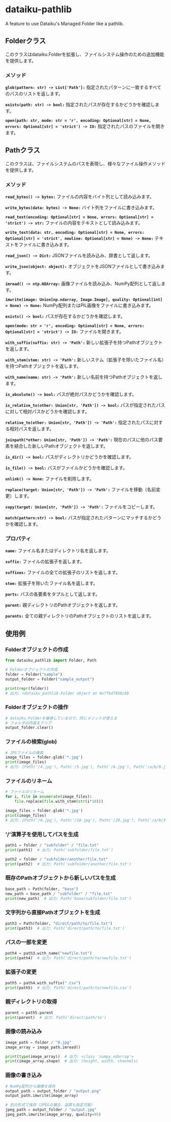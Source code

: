 # dataiku-pathlib
A feature to use Dataiku's Managed Folder like a pathlib.

## Folderクラス
このクラスはdataiku.Folderを拡張し、ファイルシステム操作のための追加機能を提供します。

### メソッド

**`glob(pattern: str) -> List['Path']:`**
指定されたパターンに一致するすべてのパスのリストを返します。

**`exists(path: str) -> bool:`**
指定されたパスが存在するかどうかを確認します。

**`open(path: str, mode: str = 'r', encoding: Optional[str] = None, errors: Optional[str] = 'strict') -> IO:`**
指定されたパスのファイルを開きます。

## Pathクラス
このクラスは、ファイルシステムのパスを表現し、様々なファイル操作メソッドを提供します。

### メソッド
**`read_bytes() -> bytes:`**
ファイルの内容をバイト列として読み込みます。

**`write_bytes(data: bytes) -> None:`**
バイト列をファイルに書き込みます。

**`read_text(encoding: Optional[str] = None, errors: Optional[str] = 'strict') -> str:`**
ファイルの内容をテキストとして読み込みます。

**`write_text(data: str, encoding: Optional[str] = None, errors: Optional[str] = 'strict', newline: Optional[str] = None) -> None:`**
テキストをファイルに書き込みます。

**`read_json() -> Dict:`**
JSONファイルを読み込み、辞書として返します。

**`write_json(object: object):`**
オブジェクトをJSONファイルとして書き込みます。

**`imread() -> ntp.NDArray:`**
画像ファイルを読み込み、NumPy配列として返します。

**`imwrite(image: Union[np.ndarray, Image.Image], quality: Optional[int] = None) -> None:`**
NumPy配列またはPIL画像をファイルに書き込みます。

**`exists() -> bool:`**
パスが存在するかどうかを確認します。

**`open(mode: str = 'r', encoding: Optional[str] = None, errors: Optional[str] = 'strict') -> IO:`**
ファイルを開きます。

**`with_suffix(suffix: str) -> 'Path':`**
新しい拡張子を持つPathオブジェクトを返します。

**`with_stem(stem: str) -> 'Path':`**
新しいステム（拡張子を除いたファイル名）を持つPathオブジェクトを返します。

**`with_name(name: str) -> 'Path':`**
新しい名前を持つPathオブジェクトを返します。

**`is_absolute() -> bool:`**
パスが絶対パスかどうかを確認します。

**`is_relative_to(other: Union[str, 'Path']) -> bool:`**
パスが指定されたパスに対して相対パスかどうかを確認します。

**`relative_to(other: Union[str, 'Path']) -> 'Path':`**
指定されたパスに対する相対パスを返します。

**`joinpath(*other: Union[str, 'Path']) -> 'Path':`**
現在のパスに他のパス要素を結合した新しいPathオブジェクトを返します。

**`is_dir() -> bool:`**
パスがディレクトリかどうかを確認します。

**`is_file() -> bool:`**
パスがファイルかどうかを確認します。

**`unlink() -> None:`**
ファイルを削除します。

**`replace(target: Union[str, 'Path']) -> 'Path':`**
ファイルを移動（名前変更）します。

**`copy(target: Union[str, 'Path']) -> 'Path':`**
ファイルをコピーします。

**`match(pattern:str) -> bool:`**
パスが指定されたパターンにマッチするかどうかを確認します。


### プロパティ
**`name:`**
ファイル名またはディレクトリ名を返します。

**`suffix:`**
ファイルの拡張子を返します。

**`suffixes:`**
ファイルの全ての拡張子のリストを返します。

**`stem:`**
拡張子を除いたファイル名を返します。

**`parts:`**
パスの各要素をタプルとして返します。

**`parent:`**
親ディレクトリのPathオブジェクトを返します。

**`parents:`**
全ての親ディレクトリのPathオブジェクトのリストを返します。

## 使用例

### Folderオブジェクトの作成
```python
from dataiku_pathlib import Folder, Path

# Folderオブジェクトの作成
folder = Folder("sample")
output_folder = Folder("sample_output")

print(repr(folder))
# 出力: <dataiku_pathlib.Folder object at 0x7fbd7858c8b
```

### Folderオブジェクトの操作
```python
# dataiku.Folderを継承しているので、同じメソッドが使える
# フォルダの内容をクリア
output_folder.clear()
```

### ファイルの検索(glob)
```python
# JPGファイルの検索
image_files = folder.glob('*.jpg')
print(image_files)
# 出力: [Path('/4.jpg'), Path('/5.jpg'), Path('/6.jpg'), Path('/a/b/0.jpg'), Path('/sub/1.jpg'), Path('/sub/2.jpg'), Path('/sub/3.jpg')]
```

### ファイルのリネーム
```python
# ファイルのリネーム
for i, file in enumerate(image_files):
    file.replace(file.with_stem(str(i*10)))

image_files = folder.glob('*.jpg')
print(image_files)
# 出力: [Path('/0.jpg'), Path('/10.jpg'), Path('/20.jpg'), Path('/a/b/30.jpg'), Path('/sub/40.jpg'), Path('/sub/50.jpg'), Path('/sub/60.jpg')]
```

### '/'演算子を使用してパスを生成
```python
path1 = folder / "subfolder" / "file.txt"
print(path1)  # 出力: Path('subfolder/file.txt')

path2 = folder / "subfolder/another/file.txt"
print(path2)  # 出力: Path('subfolder/another/file.txt')
```

### 既存のPathオブジェクトから新しいパスを生成
```python
base_path = Path(folder, "base")
new_path = base_path / "subfolder" / "file.txt"
print(new_path)  # 出力: Path('base/subfolder/file.txt')
```

### 文字列から直接Pathオブジェクトを生成
```python
path3 = Path(folder, "direct/path/to/file.txt")
print(path3)  # 出力: Path('direct/path/to/file.txt')
```

### パスの一部を変更
```python
path4 = path3.with_name("newfile.txt")
print(path4)  # 出力: Path('direct/path/to/newfile.txt')
```

### 拡張子の変更
```python
path5 = path4.with_suffix(".csv")
print(path5)  # 出力: Path('direct/path/to/newfile.csv')
```

### 親ディレクトリの取得
```python
parent = path5.parent
print(parent)  # 出力: Path('direct/path/to')
```

### 画像の読み込み
```python
image_path = folder / "0.jpg"
image_array = image_path.imread()

print(type(image_array))  # 出力: <class 'numpy.ndarray'>
print(image_array.shape)  # 出力: (height, width, channels)
```

### 画像の書き込み
```python
# NumPy配列から画像を保存
output_path = output_folder / "output.png"
output_path.imwrite(image_array)

# 別の形式で保存（JPEGの場合、品質も指定可能）
jpeg_path = output_folder / "output.jpg"
jpeg_path.imwrite(image_array, quality=95)
```
